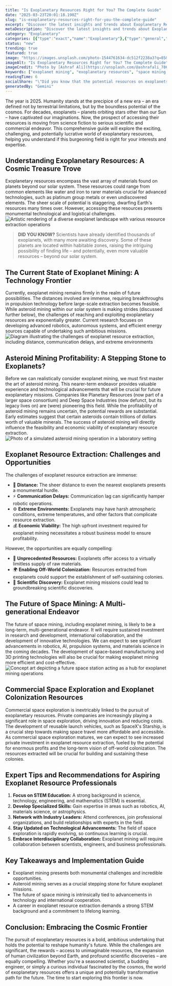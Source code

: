 ```yaml
---
title: "Is Exoplanetary Resources Right for You? The Complete Guide"
date: "2025-03-23T20:01:18.190Z"
slug: "is-exoplanetary-resources-right-for-you-the-complete-guide"
excerpt: "Discover the latest insights and trends about Exoplanetary Resources. This comprehensive guide covers everything you need to know about Exoplanetary Resources in 2025."
metaDescription: "Discover the latest insights and trends about Exoplanetary Resources. This comprehensive guide covers everything you need to know about Exoplanetary Resour..."
category: "Exoplanetary"
categories: [{"type":"exact","name":"Exoplanetary"},{"type":"general","name":"Space Exploration"},{"type":"medium","name":"Resource Extraction"},{"type":"specific","name":"Robotics"},{"type":"niche","name":"Asteroid Mining"}]
status: "new"
trending: true
featured: true
image: "https://images.unsplash.com/photo-1544761634-dc512f2238a3?q=85&w=1200&fit=max&fm=webp&auto=compress"
imageAlt: "Is Exoplanetary Resources Right for You? The Complete Guide"
imageCredit: "Photo by [Ashraf Ali](https://unsplash.com/@ashrafali_786) on Unsplash"
keywords: ["exoplanet mining", "exoplanetary resources", "space mining companies", "asteroid mining profitability", "exoplanet resource extraction", "future of space mining", "commercial space exploration", "off-world resource utilization", "exoplanet colonization resources", "profitable exoplanet mining ventures"]
readingTime: 6
socialShare: "\"Did you know that the potential resources on exoplanets dwarf Earth's by a factor we can barely comprehend?  The future of humanity may well be written in the stars.\""
generatedBy: "Gemini"
---
```




The year is 2025. Humanity stands at the precipice of a new era – an era defined not by terrestrial limitations, but by the boundless potential of the cosmos.  For decades, exoplanets – planets orbiting stars other than our Sun – have captivated our imaginations. Now, the prospect of accessing their resources is moving from science fiction to serious scientific and commercial endeavor.  This comprehensive guide will explore the exciting, challenging, and potentially lucrative world of exoplanetary resources, helping you understand if this burgeoning field is right for your interests and expertise.

## Understanding Exoplanetary Resources: A Cosmic Treasure Trove

Exoplanetary resources encompass the vast array of materials found on planets beyond our solar system. These resources could range from common elements like water and iron to rarer materials crucial for advanced technologies, such as platinum group metals or even undiscovered elements.  The sheer scale of potential is staggering, dwarfing Earth's resources many times over.  However, accessing these resources presents monumental technological and logistical challenges.  ![Artistic rendering of a diverse exoplanet landscape with various resource extraction operations](https://images.unsplash.com/photo-1563986768711-b3bde3dc821e?q=85&w=1200&fit=max&fm=webp&auto=compress)

> **DID YOU KNOW?**  Scientists have already identified thousands of exoplanets, with many more awaiting discovery.  Some of these planets are located within habitable zones, raising the intriguing possibility of finding life – and potentially, even more valuable resources – beyond our solar system.

## The Current State of Exoplanet Mining: A Technology Frontier

Currently, exoplanet mining remains firmly in the realm of future possibilities.  The distances involved are immense, requiring breakthroughs in propulsion technology before large-scale extraction becomes feasible.  While asteroid mining within our solar system is making strides (discussed further below), the challenges of reaching and exploiting exoplanetary resources are exponentially greater.  Current research focuses on developing advanced robotics, autonomous systems, and efficient energy sources capable of undertaking such ambitious missions. ![Diagram illustrating the challenges of exoplanet resource extraction, including distance, communication delays, and extreme environments](https://images.unsplash.com/photo-1561837581-abd854e0ee22?q=85&w=1200&fit=max&fm=webp&auto=compress)

##  Asteroid Mining Profitability: A Stepping Stone to Exoplanets?

Before we can realistically consider exoplanet mining, we must first master the art of asteroid mining.  This nearer-term endeavor provides valuable experience and technological advancements that will be crucial for future exoplanetary missions. Companies like Planetary Resources (now part of a larger space consortium) and Deep Space Industries (now defunct, but its legacy lives on) are (were) pioneering this field.  While the profitability of asteroid mining remains uncertain, the potential rewards are substantial.  Early estimates suggest that certain asteroids contain trillions of dollars worth of valuable minerals.  The success of asteroid mining will directly influence the feasibility and economic viability of exoplanetary resource extraction.  ![Photo of a simulated asteroid mining operation in a laboratory setting](https://images.unsplash.com/photo-1506784242126-2a0b0b89c56a?q=85&w=1200&fit=max&fm=webp&auto=compress)

##  Exoplanet Resource Extraction:  Challenges and Opportunities

The challenges of exoplanet resource extraction are immense:

* 🔑 **Distance:**  The sheer distance to even the nearest exoplanets presents a monumental hurdle.
* ⚡ **Communication Delays:**  Communication lag can significantly hamper robotic operations.
* ⚙️ **Extreme Environments:**  Exoplanets may have harsh atmospheric conditions, extreme temperatures, and other factors that complicate resource extraction.
* 💰 **Economic Viability:**  The high upfront investment required for exoplanet mining necessitates a robust business model to ensure profitability.

However, the opportunities are equally compelling:

* 🚀 **Unprecedented Resources:**  Exoplanets offer access to a virtually limitless supply of raw materials.
* 🌍 **Enabling Off-World Colonization:**  Resources extracted from exoplanets could support the establishment of self-sustaining colonies.
* 🔬 **Scientific Discovery:**  Exoplanet mining missions could lead to groundbreaking scientific discoveries.

## The Future of Space Mining: A Multi-generational Endeavor

The future of space mining, including exoplanet mining, is likely to be a long-term, multi-generational endeavor.  It will require sustained investment in research and development, international collaboration, and the development of innovative technologies.  We can expect to see significant advancements in robotics, AI, propulsion systems, and materials science in the coming decades.  The development of space-based manufacturing and 3D printing technologies will also be crucial for making exoplanet mining more efficient and cost-effective. ![Concept art depicting a future space station acting as a hub for exoplanet mining operations](https://images.unsplash.com/photo-1544761634-dc512f2238a3?q=85&w=1200&fit=max&fm=webp&auto=compress)

##  Commercial Space Exploration and Exoplanet Colonization Resources

Commercial space exploration is inextricably linked to the pursuit of exoplanetary resources.  Private companies are increasingly playing a significant role in space exploration, driving innovation and reducing costs.  The development of reusable launch vehicles, such as SpaceX's Starship, is a crucial step towards making space travel more affordable and accessible.  As commercial space exploration matures, we can expect to see increased private investment in exoplanet resource extraction, fueled by the potential for enormous profits and the long-term vision of off-world colonization.  The resources extracted will be crucial for building and sustaining these colonies.

## Expert Tips and Recommendations for Aspiring Exoplanet Resource Professionals

1. **Focus on STEM Education:**  A strong background in science, technology, engineering, and mathematics (STEM) is essential.
2. **Develop Specialized Skills:**  Gain expertise in areas such as robotics, AI, materials science, or astrophysics.
3. **Network with Industry Leaders:**  Attend conferences, join professional organizations, and build relationships with experts in the field.
4. **Stay Updated on Technological Advancements:**  The field of space exploration is rapidly evolving, so continuous learning is crucial.
5. **Embrace Interdisciplinary Collaboration:**  Exoplanet mining will require collaboration between scientists, engineers, and business professionals.

## Key Takeaways and Implementation Guide

* Exoplanet mining presents both monumental challenges and incredible opportunities.
* Asteroid mining serves as a crucial stepping stone for future exoplanet missions.
*  The future of space mining is intrinsically tied to advancements in technology and international cooperation.
*  A career in exoplanet resource extraction demands a strong STEM background and a commitment to lifelong learning.

## Conclusion: Embracing the Cosmic Frontier

The pursuit of exoplanetary resources is a bold, ambitious undertaking that holds the potential to reshape humanity's future.  While the challenges are significant, the rewards – access to unimaginable resources, the expansion of human civilization beyond Earth, and profound scientific discoveries – are equally compelling.  Whether you're a seasoned scientist, a budding engineer, or simply a curious individual fascinated by the cosmos, the world of exoplanetary resources offers a unique and potentially transformative path for the future.  The time to start exploring this frontier is now.

